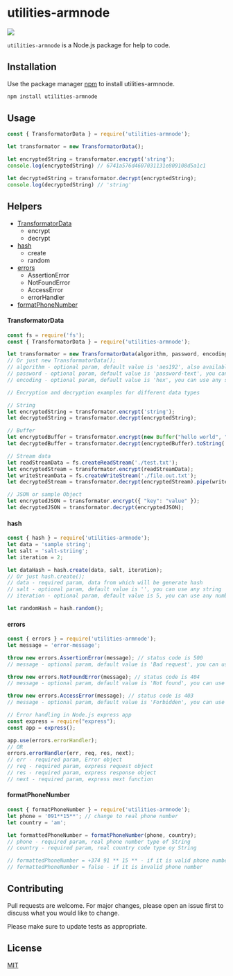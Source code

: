 # utilities-armnode

![](https://encrypted-tbn0.gstatic.com/images?q=tbn%3AANd9GcQoRNotK8e1GIfluPHlmGvvQe3INexzi3k5YA&usqp=CAU)

`utilities-armnode` is a Node.js package for help to code.

## Installation
Use the package manager [npm](https://www.npmjs.com/package/utilities-armnode) to install utilities-armnode.

```bash
npm install utilities-armnode
```

## Usage
```javascript
const { TransformatorData } = require('utilities-armnode');

let transformator = new TransformatorData();

let encryptedString = transformator.encrypt('string');
console.log(encryptedString) // 6741a576d4607031131e809108d5a1c1

let decryptedString = transformator.decrypt(encryptedString);
console.log(decryptedString) // 'string'
```

## Helpers
+ [TransformatorData](#TransformatorData)
    + encrypt
    + decrypt
+ [hash](#hash)
    + create
    + random
+ [errors](#errors)
    + AssertionError
    + NotFoundError
    + AccessError
    + errorHandler
+ [formatPhoneNumber](#formatPhoneNumber)

#### TransformatorData
```javascript
const fs = require('fs');
const { TransformatorData } = require('utilities-armnode');

let transformator = new TransformatorData(algorithm, password, encoding); 
// Or just new TransformatorData();
// algorithm - optional param, default value is 'aes192', also available values | 'aes-128-ccm'
// password - optional param, default value is 'password-text', you can use any string
// encoding - optional param, default value is 'hex', you can use any string

// Encryption and decryption examples for different data types

// String
let encryptedString = transformator.encrypt('string');
let decryptedString = transformator.decrypt(encryptedString);

// Buffer
let encryptedBuffer = transformator.encrypt(new Buffer("hello world", "utf8"));
let decryptedBuffer = transformator.decrypt(encryptedBuffer).toString('utf8');

// Stream data
let readStreamData = fs.createReadStream('./test.txt');
let encryptedStream = transformator.encrypt(readStreamData);
let writeStreamData = fs.createWriteStream('./file.out.txt');
let decryptedStream = transformator.decrypt(encryptedStream).pipe(writeStreamData);

// JSON or sample Object
let encryptedJSON = transformator.encrypt({ "key": "value" });
let decryptedJSON = transformator.decrypt(encryptedJSON);
```
#### hash
```javascript
const { hash } = require('utilities-armnode');
let data = 'sample string';
let salt = 'salt-striing';
let iteration = 2;

let dataHash = hash.create(data, salt, iteration);
// Or just hash.create();
// data - required param, data from which will be generate hash
// salt - optional param, default value is '', you can use any string
// iteration - optional param, default value is 5, you can use any number

let randomHash = hash.random();
```
#### errors
```javascript
const { errors } = require('utilities-armnode');
let message = 'error-message';

throw new errors.AssertionError(message); // status code is 500
// message - optional param, default value is 'Bad request', you can use any string

throw new errors.NotFoundError(message); // status code is 404
// message - optional param, default value is 'Not found', you can use any string

throw new errors.AccessError(message); // status code is 403
// message - optional param, default value is 'Forbidden', you can use any string

// Error handling in Node.js express app
const express = require("express");
const app = express();

app.use(errors.errorHandler);
// OR
errors.errorHandler(err, req, res, next);
// err - required param, Error object
// req - required param, express request object
// res - required param, express response object
// next - required param, express next function
```
#### formatPhoneNumber
```javascript
const { formatPhoneNumber } = require('utilities-armnode');
let phone = '091**15**'; // change to real phone number
let country = 'am';

let formattedPhoneNumber = formatPhoneNumber(phone, country);
// phone - required param, real phone number type of String
// country - required param, real country code type oy String

// formattedPhoneNumber = +374 91 ** 15 ** - if it is valid phone number
// formattedPhoneNumber = false - if it is invalid phone number
```

## Contributing
Pull requests are welcome. For major changes, please open an issue first to discuss what you would like to change.

Please make sure to update tests as appropriate.

## License
[MIT](https://choosealicense.com/licenses/mit/)